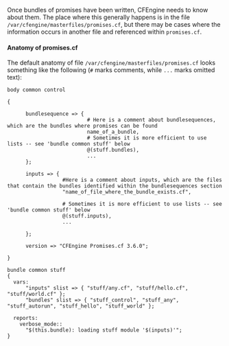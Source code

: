Once bundles of promises have been written, CFEngine needs to know about them. The place where this generally happens is in the file `/var/cfengine/masterfiles/promises.cf`, but there may be cases where the information occurs in another file and referenced within `promises.cf`.

#### Anatomy of promises.cf ####

The default anatomy of file `/var/cfengine/masterfiles/promises.cf` looks something like the following (`#` marks comments, while `...` marks omitted text):

```cf3
body common control

{

      bundlesequence => {
						  # Here is a comment about bundlesequences, which are the bundles where promises can be found
                          name_of_a_bundle,
						  # Sometimes it is more efficient to use lists -- see 'bundle common stuff' below
						  @(stuff.bundles),
                          ...
      };

      inputs => {
                  #Here is a comment about inputs, which are the files that contain the bundles identified within the bundlesequences section
                  "name_of_file_where_the_bundle_exists.cf",
				  
				  # Sometimes it is more efficient to use lists -- see 'bundle common stuff' below
				  @(stuff.inputs),
				  ...

      };

      version => "CFEngine Promises.cf 3.6.0";

}

bundle common stuff
{
  vars:
      "inputs" slist => { "stuff/any.cf", "stuff/hello.cf", "stuff/world.cf" };
      "bundles" slist => { "stuff_control", "stuff_any", "stuff_autorun", "stuff_hello", "stuff_world" };

  reports:
    verbose_mode::
      "$(this.bundle): loading stuff module '$(inputs)'";
}
```


